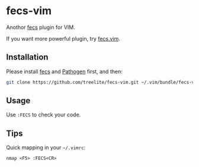 fecs-vim
===

Anothor [fecs](https://github.com/ecomfe/fecs) plugin for VIM.

If you want more powerful plugin, try [fecs.vim](https://github.com/hushicai/fecs.vim).

## Installation

Please install [fecs](https://github.com/ecomfe/fecs) and [Pathogen](https://github.com/tpope/vim-pathogen/) first, and then:

```sh
git clone https://github.com/treelite/fecs-vim.git ~/.vim/bundle/fecs-vim
```

## Usage

Use `:FECS` to check your code.

## Tips

Quick mapping in your `~/.vimrc`:

```vim
nmap <F5> :FECS<CR>
```
